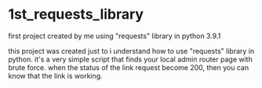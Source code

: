 # 1st_requests_library
first project created by me using "requests" library in python 3.9.1

this project was created just to i understand how to use "requests" library in python.
it's a very simple script that finds your local admin router page with brute force.
when the status of the link request become 200, then you can know that the link is working.
